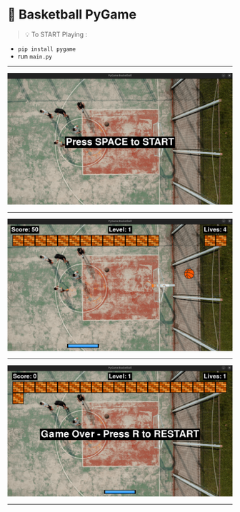 # 🏀 Basketball PyGame 

>💡 To START Playing :

- `pip install pygame`
- run `main.py`

---
![my_projects](images/1.png)

---
![my_projects](images/2.png)

---
![my_projects](images/3.png)

---
